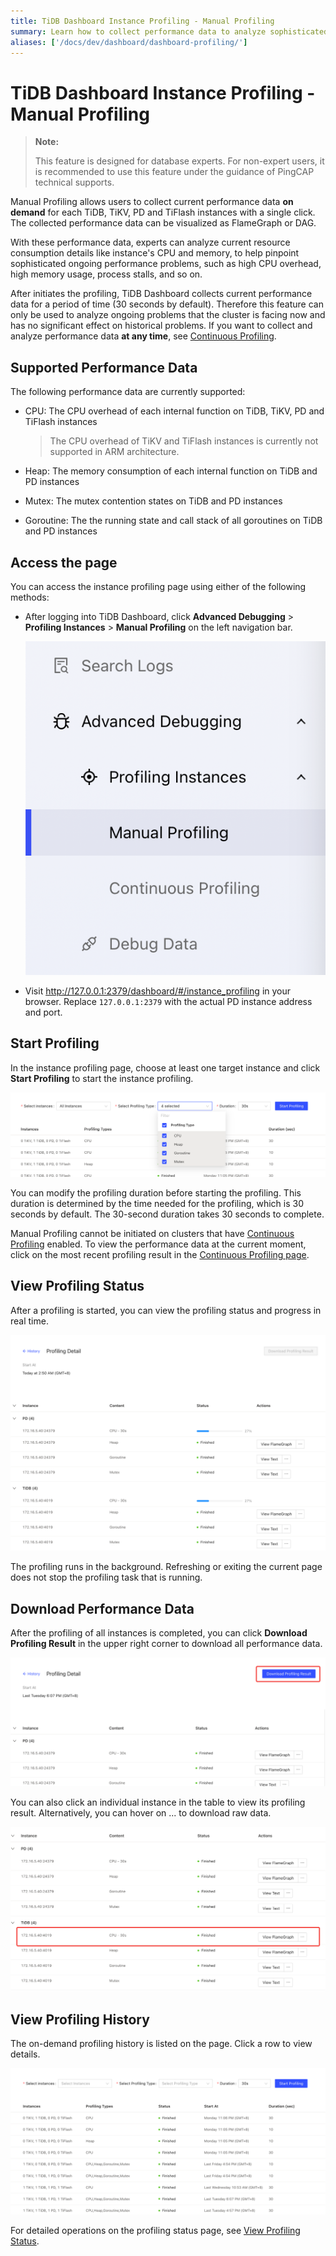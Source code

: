 ```yaml
---
title: TiDB Dashboard Instance Profiling - Manual Profiling
summary: Learn how to collect performance data to analyze sophisticated problems.
aliases: ['/docs/dev/dashboard/dashboard-profiling/']
---
```


# TiDB Dashboard Instance Profiling - Manual Profiling

> **Note:**
>
> This feature is designed for database experts. For non-expert users, it is recommended to use this feature under the guidance of PingCAP technical supports.

Manual Profiling allows users to collect current performance data **on demand** for each TiDB, TiKV, PD and TiFlash instances with a single click. The collected performance data can be visualized as FlameGraph or DAG.

With these performance data, experts can analyze current resource consumption details like instance's CPU and memory, to help pinpoint sophisticated ongoing performance problems, such as high CPU overhead, high memory usage, process stalls, and so on.

After initiates the profiling, TiDB Dashboard collects current performance data for a period of time (30 seconds by default). Therefore this feature can only be used to analyze ongoing problems that the cluster is facing now and has no significant effect on historical problems. If you want to collect and analyze performance data **at any time**, see [Continuous Profiling](/dashboard/continuous-profiling.md).

## Supported Performance Data

The following performance data are currently supported:

- CPU: The CPU overhead of each internal function on TiDB, TiKV, PD and TiFlash instances

  > The CPU overhead of TiKV and TiFlash instances is currently not supported in ARM architecture.

- Heap: The memory consumption of each internal function on TiDB and PD instances

- Mutex: The mutex contention states on TiDB and PD instances

- Goroutine: The the running state and call stack of all goroutines on TiDB and PD instances

## Access the page

You can access the instance profiling page using either of the following methods:

- After logging into TiDB Dashboard, click **Advanced Debugging** > **Profiling Instances** > **Manual Profiling** on the left navigation bar.

  ![Access instance profiling page](/media/dashboard/dashboard-profiling-access.png)

- Visit <http://127.0.0.1:2379/dashboard/#/instance_profiling> in your browser. Replace `127.0.0.1:2379` with the actual PD instance address and port.

## Start Profiling

In the instance profiling page, choose at least one target instance and click **Start Profiling** to start the instance profiling.

![Start instance profiling](/media/dashboard/dashboard-profiling-start.png)

You can modify the profiling duration before starting the profiling. This duration is determined by the time needed for the profiling, which is 30 seconds by default. The 30-second duration takes 30 seconds to complete.

Manual Profiling cannot be initiated on clusters that have [Continuous Profiling](/dashboard/continuous-profiling.md) enabled. To view the performance data at the current moment, click on the most recent profiling result in the [Continuous Profiling page](/dashboard/continuous-profiling.md#access-the-page).

## View Profiling Status

After a profiling is started, you can view the profiling status and progress in real time.

![Profiling detail](/media/dashboard/dashboard-profiling-view-progress.png)

The profiling runs in the background. Refreshing or exiting the current page does not stop the profiling task that is running.

## Download Performance Data

After the profiling of all instances is completed, you can click **Download Profiling Result** in the upper right corner to download all performance data.

![Download profiling result](/media/dashboard/dashboard-profiling-download.png)

You can also click an individual instance in the table to view its profiling result. Alternatively, you can hover on ... to download raw data.

![Single instance result](/media/dashboard/dashboard-profiling-view-single.png)

## View Profiling History

The on-demand profiling history is listed on the page. Click a row to view details.

![View profiling history](/media/dashboard/dashboard-profiling-history.png)

For detailed operations on the profiling status page, see [View Profiling Status](#view-profiling-status).
